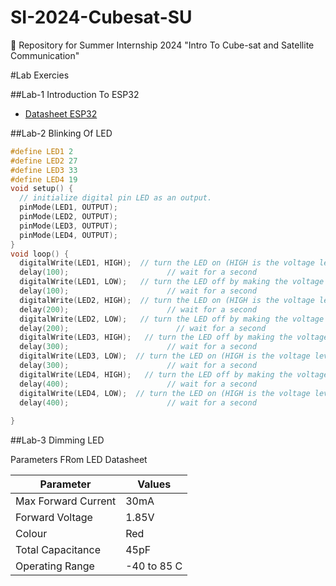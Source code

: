 # SI-2024-Cubesat-SU
📡 Repository for Summer Internship 2024 "Intro To Cube-sat and Satellite Communication"

#Lab Exercies

##Lab-1 Introduction To ESP32

- [Datasheet ESP32](https://github.com/silicon-sat/SI-2024-CubeSat/blob/main/docs/Datasheet-ESP32.pdf)

##Lab-2 Blinking Of LED

```C
#define LED1 2
#define LED2 27
#define LED3 33
#define LED4 19
void setup() {
  // initialize digital pin LED as an output.
  pinMode(LED1, OUTPUT);
  pinMode(LED2, OUTPUT);
  pinMode(LED3, OUTPUT);
  pinMode(LED4, OUTPUT);
}
void loop() {
  digitalWrite(LED1, HIGH);  // turn the LED on (HIGH is the voltage level)
  delay(100);                      // wait for a second
  digitalWrite(LED1, LOW);   // turn the LED off by making the voltage LOW
  delay(100);                      // wait for a second
  digitalWrite(LED2, HIGH);  // turn the LED on (HIGH is the voltage level)
  delay(200);                      // wait for a second
  digitalWrite(LED2, LOW);   // turn the LED off by making the voltage LOW
  delay(200);                        // wait for a second
  digitalWrite(LED3, HIGH);   // turn the LED off by making the voltage LOW
  delay(300);                      // wait for a second
  digitalWrite(LED3, LOW);  // turn the LED on (HIGH is the voltage level)
  delay(300);                      // wait for a second
  digitalWrite(LED4, HIGH);   // turn the LED off by making the voltage LOW
  delay(400);                      // wait for a second
  digitalWrite(LED4, LOW);  // turn the LED on (HIGH is the voltage level)
  delay(400);                      // wait for a second
  
}
```
##Lab-3 Dimming LED

Parameters FRom LED Datasheet

| Parameter | Values |
|---------|----------|
|Max Forward Current|30mA|
|Forward Voltage|1.85V|
|Colour|Red|
|Total Capacitance|45pF|
|Operating Range|-40 to 85 C|
